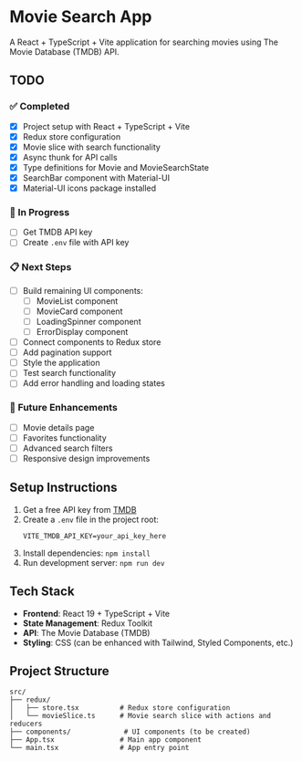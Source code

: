 # Movie Search App

A React + TypeScript + Vite application for searching movies using The Movie Database (TMDB) API.

## TODO

### ✅ Completed
- [x] Project setup with React + TypeScript + Vite
- [x] Redux store configuration
- [x] Movie slice with search functionality
- [x] Async thunk for API calls 
- [x] Type definitions for Movie and MovieSearchState
- [x] SearchBar component with Material-UI
- [x] Material-UI icons package installed

### 🔄 In Progress
- [ ] Get TMDB API key
- [ ] Create `.env` file with API key

### 📋 Next Steps
- [ ] Build remaining UI components:
  - [ ] MovieList component  
  - [ ] MovieCard component
  - [ ] LoadingSpinner component
  - [ ] ErrorDisplay component
- [ ] Connect components to Redux store
- [ ] Add pagination support
- [ ] Style the application
- [ ] Test search functionality
- [ ] Add error handling and loading states

### 🚀 Future Enhancements
- [ ] Movie details page
- [ ] Favorites functionality
- [ ] Advanced search filters
- [ ] Responsive design improvements

## Setup Instructions

1. Get a free API key from [TMDB](https://www.themoviedb.org/settings/api)
2. Create a `.env` file in the project root:
   ```
   VITE_TMDB_API_KEY=your_api_key_here
   ```
3. Install dependencies: `npm install`
4. Run development server: `npm run dev`

## Tech Stack

- **Frontend**: React 19 + TypeScript + Vite
- **State Management**: Redux Toolkit
- **API**: The Movie Database (TMDB)
- **Styling**: CSS (can be enhanced with Tailwind, Styled Components, etc.)

## Project Structure

```
src/
├── redux/
│   ├── store.tsx          # Redux store configuration
│   └── movieSlice.ts      # Movie search slice with actions and reducers
├── components/             # UI components (to be created)
├── App.tsx                # Main app component
└── main.tsx               # App entry point
```
